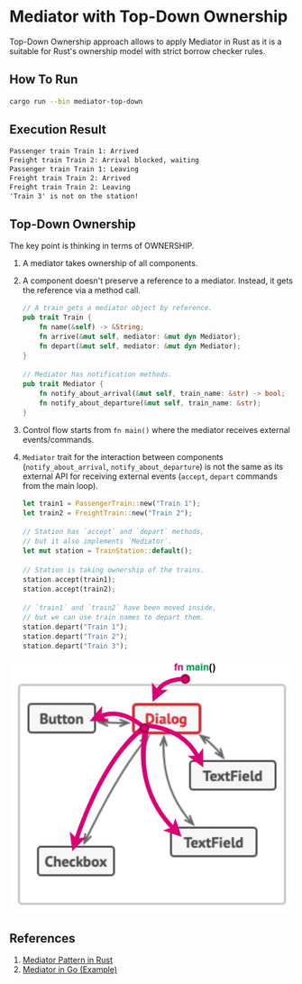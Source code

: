 # Mediator with Top-Down Ownership

Top-Down Ownership approach allows to apply Mediator in Rust as it is
a suitable for Rust's ownership model with strict borrow checker rules.

## How To Run

```bash
cargo run --bin mediator-top-down
```

## Execution Result

```
Passenger train Train 1: Arrived
Freight train Train 2: Arrival blocked, waiting
Passenger train Train 1: Leaving
Freight train Train 2: Arrived
Freight train Train 2: Leaving
'Train 3' is not on the station!
```

## Top-Down Ownership

The key point is thinking in terms of OWNERSHIP.

1. A mediator takes ownership of all components.
2. A component doesn't preserve a reference to a mediator. Instead, it gets the reference via a method call.

   ```rust
   // A train gets a mediator object by reference.
   pub trait Train {
       fn name(&self) -> &String;
       fn arrive(&mut self, mediator: &mut dyn Mediator);
       fn depart(&mut self, mediator: &mut dyn Mediator);
   }

   // Mediator has notification methods.
   pub trait Mediator {
       fn notify_about_arrival(&mut self, train_name: &str) -> bool;
       fn notify_about_departure(&mut self, train_name: &str);
   }
   ```

3. Control flow starts from `fn main()` where the mediator receives external events/commands.
4. `Mediator` trait for the interaction between components (`notify_about_arrival`, `notify_about_departure`) is not the same as its external API for receiving external events (`accept`, `depart` commands from the main loop).

   ```rust
   let train1 = PassengerTrain::new("Train 1");
   let train2 = FreightTrain::new("Train 2");

   // Station has `accept` and `depart` methods,
   // but it also implements `Mediator`.
   let mut station = TrainStation::default();

   // Station is taking ownership of the trains.
   station.accept(train1);
   station.accept(train2);

   // `train1` and `train2` have been moved inside,
   // but we can use train names to depart them.
   station.depart("Train 1");
   station.depart("Train 2");
   station.depart("Train 3");
   ```

![Top-Down Ownership](https://github.com/fadeevab/mediator-pattern-rust/raw/main/images/mediator-rust-approach.jpg)

## References

1. [Mediator Pattern in Rust](https://github.com/fadeevab/mediator-pattern-rust)
2. [Mediator in Go (Example)](https://refactoring.guru/design-patterns/mediator/go/example)
